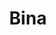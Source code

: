 ---
title: "Bina"
url: /ciudad-autonoma-de-buenos-aires/bina-avenida-cabildo/
shop: Taschen & Koffer
---